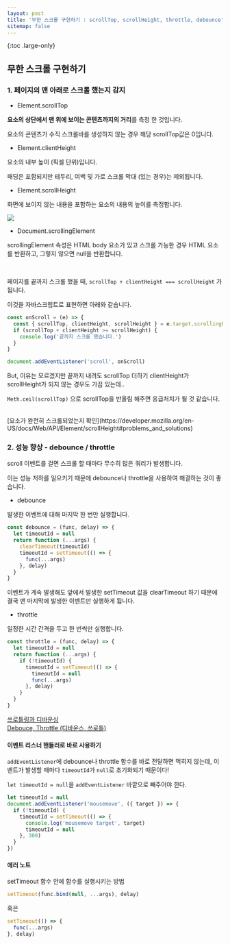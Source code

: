 ```yaml
---
layout: post
title: '무한 스크롤 구현하기 : scrollTop, scrollHeight, throttle, debounce'
sitemap: false
---
```


{:toc .large-only}

## 무한 스크롤 구현하기

### 1. 페이지의 맨 아래로 스크롤 했는지 감지

- Element.scrollTop

**요소의 상단에서 맨 위에 보이는 콘텐츠까지의 거리**를 측정 한 것입니다.

요소의 콘텐츠가 수직 스크롤바를 생성하지 않는 경우 해당 scrollTop값은 0입니다.
<br/>

- Element.clientHeight

요소의 내부 높이 (픽셀 단위)입니다.

패딩은 포함되지만 테두리, 여백 및 가로 스크롤 막대 (있는 경우)는 제외됩니다.
<br/>

- Element.scrollHeight

화면에 보이지 않는 내용을 포함하는 요소의 내용의 높이를 측정합니다.

<img src="https://developer.mozilla.org/en-US/docs/Web/API/Element/scrollHeight/scrollheight.png">
<br/>

- Document.scrollingElement

scrollingElement 속성은 HTML body 요소가 있고 스크롤 가능한 경우 HTML 요소를 반환하고, 그렇지 않으면 null을 반환합니다.

<br/>

페이지를 끝까지 스크롤 했을 때, `scrollTop + clientHeight === scrollHeight` 가 됩니다.

이것을 자바스크립트로 표현하면 아래와 같습니다.

```js
const onScroll = (e) => {
  const { scrollTop, clientHeight, scrollHeight } = e.target.scrollingElement
  if (scrollTop + clientHeight >= scrollHeight) {
    console.log('끝까지 스크롤 했습니다.')
  }
}

document.addEventListener('scroll', onScroll)
```

But, 이유는 모르겠지만 끝까지 내려도 scrollTop 더하기 clientHeight가 scrollHeight가 되지 않는 경우도 가끔 있는데..

`Meth.ceil(scrollTop)` 으로 scrollTop을 반올림 해주면 응급처치가 될 것 같습니다.

<br/>
[요소가 완전히 스크롤되었는지 확인](https://developer.mozilla.org/en-US/docs/Web/API/Element/scrollHeight#problems_and_solutions)

### 2. 성능 향상 - debounce / throttle

scroll 이벤트를 걸면 스크롤 할 때마다 무수히 많은 쿼리가 발생합니다.

이는 성능 저하를 일으키기 때문에 debounce나 throttle을 사용하여 해결하는 것이 좋습니다.

- debounce

발생한 이벤트에 대해 마지막 한 번만 실행합니다.

```js
const debounce = (func, delay) => {
  let timeoutId = null
  return function (...args) {
    clearTimeout(timeoutId)
    timeoutId = setTimeout(() => {
      func(...args)
    }, delay)
  }
}
```

이벤트가 계속 발생해도 앞에서 발생한 setTimeout 값을 clearTimeout 하기 때문에 결국 맨 마지막에 발생한 이벤트만 실행하게 됩니다.
<br/>

- throttle

일정한 시간 간격을 두고 한 번씩만 실행합니다.

```js
const throttle = (func, delay) => {
  let timeoutId = null
  return function (...args) {
    if (!timeoutId) {
      timeoutId = setTimeout(() => {
        timeoutId = null
        func(...args)
      }, delay)
    }
  }
}
```

[쓰로틀링과 디바운싱](https://www.zerocho.com/category/JavaScript/post/59a8e9cb15ac0000182794fa)<br/>
[Debouce, Throttle (디바운스, 쓰로틀)](https://jinminkim-50502.medium.com/javascript-debouce-throttle-3f6618c13fb6)

#### 이벤트 리스너 핸들러로 바로 사용하기

`addEventListener`에 debounce나 throttle 함수를 바로 전달하면 먹히지 않는데, 이벤트가 발생할 때마다 `timeoutId`가 `null`로 초기화되기 때문이다!

`let timeoutId = null`을 `addEventListener` 바깥으로 빼주어야 한다.

```js
let timeoutId = null
document.addEventListener('mousemove', ({ target }) => {
  if (!timeoutId) {
    timeoutId = setTimeout(() => {
      console.log('mousemove target', target)
      timeoutId = null
    }, 300)
  }
})
```

#### 에러 노트

setTimeout 함수 안에 함수를 실행시키는 방법

```js
setTimeout(func.bind(null, ...args), delay)
```

혹은

```js
setTimeout(() => {
  func(...args)
}, delay)
```
